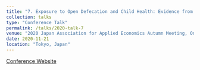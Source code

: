 ```yaml
---
title: "7. Exposure to Open Defecation and Child Health: Evidence from Timor-Leste"
collection: talks
type: "Conference Talk"
permalink: /talks/2020-talk-7
venue: "2020 Japan Association for Applied Economics Autumn Meeting, Online"
date: 2020-11-21
location: "Tokyo, Japan"
---
```


[Conference Website](http://www.jaae.org/document/2020autumn.pdf)
